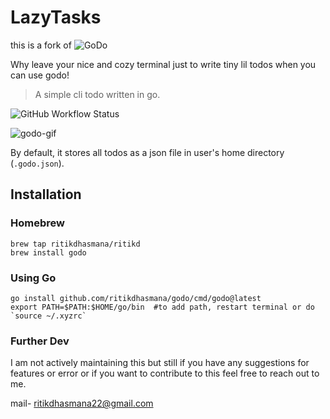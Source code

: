 # LazyTasks
this is a fork of 
![GoDo](https://github.com/ritikdhasmana/godo/)

Why leave your nice and cozy terminal just to write tiny lil todos when you can use godo!

> A simple cli todo written in go.


![GitHub Workflow Status](https://img.shields.io/github/actions/workflow/status/ritikdhasmana/godo/release.yaml)

![godo-gif](https://github.com/ritikdhasmana/godo/assets/54628046/5c1aa1a1-2ff1-474f-a622-3cc2b02b0c99)

By default, it stores all todos as a json file in user's home directory (`.godo.json`).

## Installation

### Homebrew
```shell
brew tap ritikdhasmana/ritikd
brew install godo
```

### Using Go

```shell
go install github.com/ritikdhasmana/godo/cmd/godo@latest
export PATH=$PATH:$HOME/go/bin  #to add path, restart terminal or do `source ~/.xyzrc`
```

### Further Dev
I am not actively maintaining this but still if you have any suggestions for features or error or if you want to contribute to this feel free to reach out to me. 

mail- ritikdhasmana22@gmail.com
